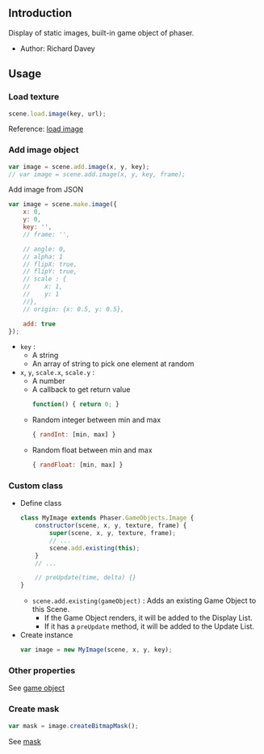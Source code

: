 ## Introduction

Display of static images, built-in game object of phaser.

- Author: Richard Davey

## Usage

### Load texture

```javascript
scene.load.image(key, url);
```

Reference: [load image](loader.md#image)

### Add image object

```javascript
var image = scene.add.image(x, y, key);
// var image = scene.add.image(x, y, key, frame);
```

Add image from JSON

```javascript
var image = scene.make.image({
    x: 0,
    y: 0,
    key: '',
    // frame: '',

    // angle: 0,
    // alpha: 1
    // flipX: true,
    // flipY: true,
    // scale : {
    //    x: 1,
    //    y: 1
    //},
    // origin: {x: 0.5, y: 0.5},

    add: true
});
```

- `key` : 
    - A string
    - An array of string to pick one element at random
- `x`, `y`, `scale.x`, `scale.y` :
    - A number
    - A callback to get return value
        ```javascript
        function() { return 0; }
        ```
    - Random integer between min and max
        ```javascript
        { randInt: [min, max] }
        ```
    - Random float between min and max
        ```javascript
        { randFloat: [min, max] }
        ```

### Custom class

- Define class
    ```javascript
    class MyImage extends Phaser.GameObjects.Image {
        constructor(scene, x, y, texture, frame) {
            super(scene, x, y, texture, frame);
            // ...
            scene.add.existing(this);
        }
        // ...

        // preUpdate(time, delta) {}
    }
    ```
    - `scene.add.existing(gameObject)` : Adds an existing Game Object to this Scene.
        - If the Game Object renders, it will be added to the Display List.
        - If it has a `preUpdate` method, it will be added to the Update List.
- Create instance
    ```javascript
    var image = new MyImage(scene, x, y, key);
    ```

### Other properties

See [game object](gameobject.md)

### Create mask

```javascript
var mask = image.createBitmapMask();
```

See [mask](mask.md)